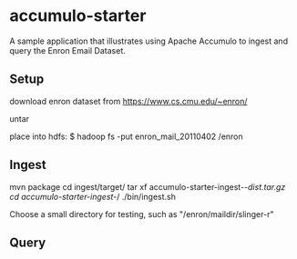 accumulo-starter
================

A sample application that illustrates using Apache Accumulo to ingest and query the Enron Email Dataset.


Setup
-----

download enron dataset from https://www.cs.cmu.edu/~enron/

untar

place into hdfs:
$ hadoop fs -put enron_mail_20110402 /enron


Ingest
------

mvn package
cd ingest/target/
tar xf accumulo-starter-ingest-*-dist.tar.gz 
cd accumulo-starter-ingest-*/
./bin/ingest.sh <path>

Choose a small directory for testing, such as "/enron/maildir/slinger-r"


Query
-----


